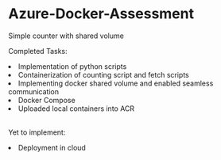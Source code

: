 # Azure-Docker-Assessment
Simple counter with shared volume

Completed Tasks:
  <li>Implementation of python scripts</li>
  <li>Containerization of counting script and fetch scripts</li>
  <li>Implementing docker shared volume and enabled seamless communication</li>
  <li>Docker Compose </li>
  <li>Uploaded local containers into ACR</li>
  
<br>

Yet to implement:
  <li>Deployment in cloud</li>
